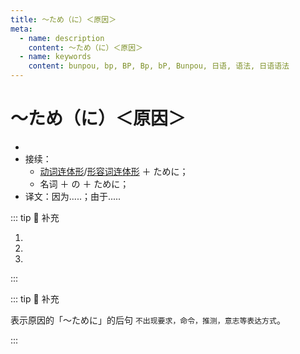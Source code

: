 ```yaml
---
title: ～ため（に）＜原因＞
meta:
  - name: description
    content: ～ため（に）＜原因＞
  - name: keywords
    content: bunpou, bp, BP, Bp, bP, Bunpou, 日语, 语法, 日语语法
---
```

    
# ～ため（に）＜原因＞
    
- <grammer-content sentence="意义：表示动作发生的原因，主句谓语一般为非自主性动词；" />
- 接续：
  - [动词连体形](../../verb.md#_4-动词的连体形-简体-连体修饰语)/[形容词连体形](../../adjective.md#形容词的连体形) ＋ ために；
  - 名词 ＋ の ＋ ために；
- 译文：因为.....；由于.....

::: tip :bookmark: 补充

1. <grammer-content sentence='[宝くじ/たからくじ]の**ために**[進級/しんきゅう]できなくなったら、[本末転倒/ほんまつてんとう]ですね。' trans='如果因为买彩票而耽误了学业，那可就是本末倒置了。' />
2. <grammer-content sentence='[台風/たいふ]うの**ために**[学校/がっこう]が[休み/やすみ]になりました。' trans='因为台风，学校停课了。' />
3. <grammer-content sentence='[友達/ともだち]が[訪ね/たずね]てきた**ために**、[約束/やくそく]の[時間/じかん]に[遅れ/おくれ]てしまいました。' trans=' 因为朋友突然来访，导致我约会迟到了。' />

:::

::: tip :bookmark: 补充

表示原因的「～ために」的后句 `不出现要求，命令，推测，意志等表达方式`。

<div class='bunpou-block'>
    
<grammer-content sentence='[風邪/かぜ]を[引い/ひい]た**ために**、[仕事/しごと]を<del>(×[休み/やすみ]たいです／×[休み/やすみ]ましょう／×[休ん/やすん]でください)</del>[休ん/やすん]だ。' trans='因为感冒了，所以没去上班。' />
    
</div>

:::

